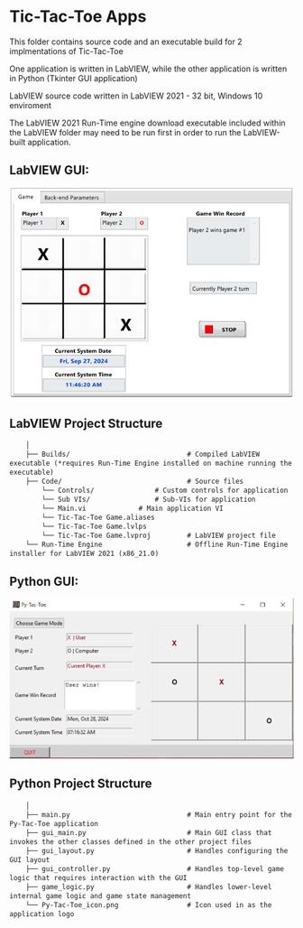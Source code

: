 # Tic-Tac-Toe Apps

This folder contains source code and an executable build for 2 implmentations of Tic-Tac-Toe

One application is written in LabVIEW, while the other application is written in Python (Tkinter GUI application)

LabVIEW source code written in LabVIEW 2021 - 32 bit, Windows 10 enviroment

The LabVIEW 2021 Run-Time engine download executable included within the LabVIEW folder may need to be run first in order to run the LabVIEW-built application.

## LabVIEW GUI:
![Tic-Tac-Toe-LV-GUI](Tic-Tac-Toe-LV-GUI.PNG)

## LabVIEW Project Structure

        │
        ├── Builds/                        		# Compiled LabVIEW executable (*requires Run-Time Engine installed on machine running the executable)
        ├── Code/                           	# Source files
            └── Controls/    			# Custom controls for application
            └── Sub VIs/				# Sub-VIs for application
            └── Main.vi				# Main application VI
            └── Tic-Tac-Toe Game.aliases
            └── Tic-Tac-Toe Game.lvlps 
            └── Tic-Tac-Toe Game.lvproj   		# LabVIEW project file
        └── Run-Time Engine                		# Offline Run-Time Engine installer for LabVIEW 2021 (x86_21.0)
		
		
## Python GUI:
![Py-Tac-Toe-Tk-GUI](Py-Tac-Toe-Tk-GUI.PNG)

## Python Project Structure

        │
        ├── main.py                        		# Main entry point for the Py-Tac-Toe application
        ├── gui_main.py                    		# Main GUI class that invokes the other classes defined in the other project files
        ├── gui_layout.py                  		# Handles configuring the GUI layout 
        ├── gui_controller.py              		# Handles top-level game logic that requires interaction with the GUI
        ├── game_logic.py                  		# Handles lower-level internal game logic and game state management
        └── Py-Tac-Toe_icon.png            		# Icon used in as the application logo
		
